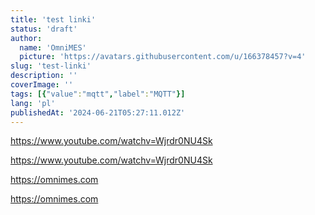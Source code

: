 ```yaml
---
title: 'test linki'
status: 'draft'
author:
  name: 'OmniMES'
  picture: 'https://avatars.githubusercontent.com/u/166378457?v=4'
slug: 'test-linki'
description: ''
coverImage: ''
tags: [{"value":"mqtt","label":"MQTT"}]
lang: 'pl'
publishedAt: '2024-06-21T05:27:11.012Z'
---
```


<https://www.youtube.com/watchv=Wjrdr0NU4Sk>

<https://www.youtube.com/watchv=Wjrdr0NU4Sk>

<https://omnimes.com>

<https://omnimes.com>